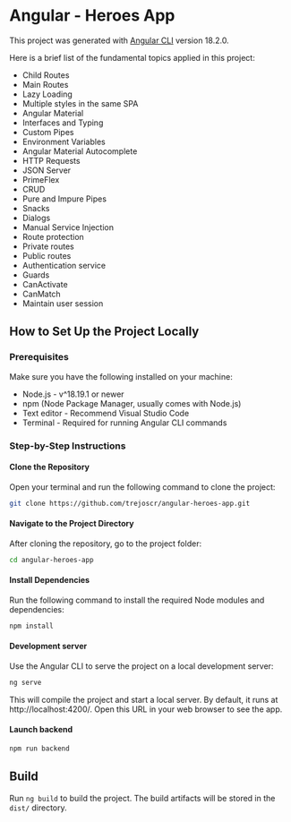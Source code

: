 # Angular - Heroes App

This project was generated with [Angular CLI](https://github.com/angular/angular-cli) version 18.2.0.

Here is a brief list of the fundamental topics applied in this project:

  * Child Routes
  * Main Routes
  * Lazy Loading
  * Multiple styles in the same SPA
  * Angular Material
  * Interfaces and Typing
  * Custom Pipes
  * Environment Variables
  * Angular Material Autocomplete
  * HTTP Requests
  * JSON Server
  * PrimeFlex
  * CRUD
  * Pure and Impure Pipes
  * Snacks
  * Dialogs
  * Manual Service Injection  
  * Route protection
  * Private routes
  * Public routes
  * Authentication service
  * Guards
  * CanActivate
  * CanMatch
  * Maintain user session

## How to Set Up the Project Locally

### Prerequisites

Make sure you have the following installed on your machine:

- Node.js - v^18.19.1 or newer
- npm (Node Package Manager, usually comes with Node.js)
- Text editor - Recommend Visual Studio Code
- Terminal - Required for running Angular CLI commands

### Step-by-Step Instructions

#### Clone the Repository

Open your terminal and run the following command to clone the project:

```bash
git clone https://github.com/trejoscr/angular-heroes-app.git
```

#### Navigate to the Project Directory

After cloning the repository, go to the project folder:

```bash
cd angular-heroes-app
```

#### Install Dependencies

Run the following command to install the required Node modules and dependencies:

```bash
npm install
```

#### Development server

Use the Angular CLI to serve the project on a local development server:

```bash
ng serve
```

This will compile the project and start a local server. By default, it runs at http://localhost:4200/. Open this URL in your web browser to see the app.

#### Launch backend

```bash
npm run backend
```

## Build

Run `ng build` to build the project. The build artifacts will be stored in the `dist/` directory.
